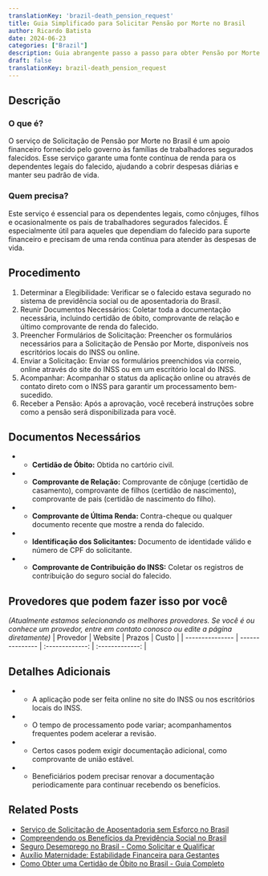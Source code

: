 ```yaml
---
translationKey: 'brazil-death_pension_request'
title: Guia Simplificado para Solicitar Pensão por Morte no Brasil
author: Ricardo Batista
date: 2024-06-23
categories: ["Brazil"]
description: Guia abrangente passo a passo para obter Pensão por Morte no Brasil. Encontre informações sobre elegibilidade, documentação e detalhes procedimentais.
draft: false
translationKey: brazil-death_pension_request
---
```


## Descrição
### O que é?
O serviço de Solicitação de Pensão por Morte no Brasil é um apoio financeiro fornecido pelo governo às famílias de trabalhadores segurados falecidos. Esse serviço garante uma fonte contínua de renda para os dependentes legais do falecido, ajudando a cobrir despesas diárias e manter seu padrão de vida.

### Quem precisa?
Este serviço é essencial para os dependentes legais, como cônjuges, filhos e ocasionalmente os pais de trabalhadores segurados falecidos. É especialmente útil para aqueles que dependiam do falecido para suporte financeiro e precisam de uma renda contínua para atender às despesas de vida.

## Procedimento

1. Determinar a Elegibilidade: Verificar se o falecido estava segurado no sistema de previdência social ou de aposentadoria do Brasil.
2. Reunir Documentos Necessários: Coletar toda a documentação necessária, incluindo certidão de óbito, comprovante de relação e último comprovante de renda do falecido.
3. Preencher Formulários de Solicitação: Preencher os formulários necessários para a Solicitação de Pensão por Morte, disponíveis nos escritórios locais do INSS ou online.
4. Enviar a Solicitação: Enviar os formulários preenchidos via correio, online através do site do INSS ou em um escritório local do INSS.
5. Acompanhar: Acompanhar o status da aplicação online ou através de contato direto com o INSS para garantir um processamento bem-sucedido.
6. Receber a Pensão: Após a aprovação, você receberá instruções sobre como a pensão será disponibilizada para você.

## Documentos Necessários

- * **Certidão de Óbito:** Obtida no cartório civil.
- * **Comprovante de Relação:** Comprovante de cônjuge (certidão de casamento), comprovante de filhos (certidão de nascimento), comprovante de pais (certidão de nascimento do filho).
- * **Comprovante de Última Renda:** Contra-cheque ou qualquer documento recente que mostre a renda do falecido.
- * **Identificação dos Solicitantes:** Documento de identidade válido e número de CPF do solicitante.
- * **Comprovante de Contribuição do INSS:** Coletar os registros de contribuição do seguro social do falecido.

## Provedores que podem fazer isso por você
_(Atualmente estamos selecionando os melhores provedores. Se você é ou conhece um provedor, entre em contato conosco ou edite a página diretamente)_
| Provedor        |     Website     |     Prazos    |       Custo      |
| --------------- | --------------- |  :-------------: | :-------------: |

## Detalhes Adicionais

- * A aplicação pode ser feita online no site do INSS ou nos escritórios locais do INSS.
- * O tempo de processamento pode variar; acompanhamentos frequentes podem acelerar a revisão.
- * Certos casos podem exigir documentação adicional, como comprovante de união estável.
- * Beneficiários podem precisar renovar a documentação periodicamente para continuar recebendo os benefícios.
## Related Posts

- [Serviço de Solicitação de Aposentadoria sem Esforço no Brasil](https://tramitit.com/portuguese/guides/brazil/solicitação_de_aposentadoria/)
- [Compreendendo os Benefícios da Previdência Social no Brasil](https://tramitit.com/portuguese/guides/brazil/previdência_social/)
- [Seguro Desemprego no Brasil - Como Solicitar e Qualificar](https://tramitit.com/portuguese/guides/brazil/seguro_desemprego/)
- [Auxílio Maternidade: Estabilidade Financeira para Gestantes](https://tramitit.com/portuguese/guides/brazil/solicitação_de_auxílio-maternidade/)
- [Como Obter uma Certidão de Óbito no Brasil - Guia Completo](https://tramitit.com/portuguese/guides/brazil/certidão_de_óbito/)